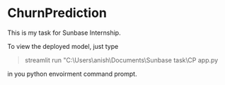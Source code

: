 # ChurnPrediction
This is my task for Sunbase Internship.

To view the deployed model, just type 

> streamlit run "C:\Users\anish\Documents\Sunbase task\CP app.py

in you python envoirment command prompt.
